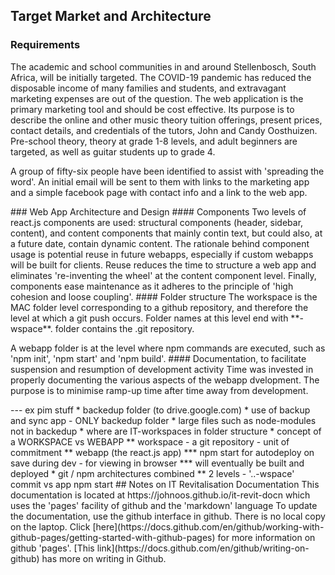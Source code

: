 ## Target Market and Architecture
### Requirements
<p>
The academic and school communities in and around Stellenbosch, South Africa, will be initially targeted. The COVID-19 pandemic has reduced the disposable income of many families and students, and extravagant marketing expenses are out of the question. The web application is the primary marketing tool and should be cost effective. Its purpose is to describe the online and other music theory tuition offerings, present prices, contact details, and credentials of the tutors, John and Candy Oosthuizen. Pre-school theory, theory at grade 1-8 levels, and adult beginners are targeted, as well as guitar students up to grade 4. 
</p><p>
A group of fifty-six people have been identified to assist with 'spreading the word'. An initial email will be sent to them with links to the marketing app and a simple facebook page with contact info and a link to the web app.
</p>
### Web App Architecture and Design
#### Components
Two levels of react.js components are used: structural components (header, sidebar, content), and content components that mainly contin text, but could also, at a future date, contain dynamic content. The rationale behind component usage is potential reuse in future webapps, especially if custom webapps will be built for clients. Reuse reduces the time to structure a web app and eliminates 're-inventing the wheel' at the content component level. Finally, components ease maintenance as it adheres to the principle of 'high cohesion and loose coupling'.
#### Folder structure
The workspace is the MAC folder level corresponding to a github repository, and therefore the level at which a git push occurs. Folder names at this level end with **-wspace**. folder contains the .git repository. 
<p>
A webapp folder is at the level where npm commands are executed, such as 'npm init', 'npm start' and 'npm build'.
#### Documentation, to facilitate suspension and resumption of development activity
Time was invested in properly documenting the various aspects of the webapp dvelopment. The purpose is to minimise ramp-up time after time away from development.
</p>
--- ex pim stuff
* backedup folder (to drive.google.com)
* use of backup and sync app - ONLY backedup folder
* large files such as node-modules not in backedup
* where are IT-workspaces in folder structure
* concept of a WORKSPACE vs WEBAPP
   ** workspace - a git repository - unit of commitment
   ** webapp (the react.js app)
      *** npm start for autodeploy on save during dev - for viewing in browser
      *** will eventually be built and deployed
* git / npm architectures combined 
   ** 2 levels - '..-wspace' commit vs app npm start
## Notes on IT Revitalisation Documentation  
This documentation is located 
at https://johnoos.github.io/it-revit-docn
which uses the 'pages' facility of github and the 'markdown' language
To update the documentation, use the github interface in github. 
There is no local copy on the laptop.
Click [here](https://docs.github.com/en/github/working-with-github-pages/getting-started-with-github-pages) 
for more information on github 'pages'.
[This link](https://docs.github.com/en/github/writing-on-github) 
has more on writing in Github.   

